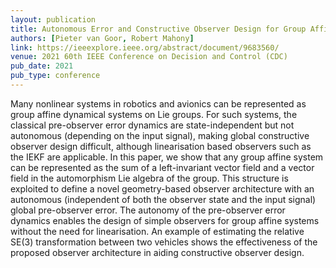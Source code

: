 ```yaml
---
layout: publication
title: Autonomous Error and Constructive Observer Design for Group Affine Systems
authors: [Pieter van Goor, Robert Mahony]
link: https://ieeexplore.ieee.org/abstract/document/9683560/
venue: 2021 60th IEEE Conference on Decision and Control (CDC)
pub_date: 2021
pub_type: conference
---
```


Many nonlinear systems in robotics and avionics can be represented as group affine dynamical systems on Lie groups. For such systems, the classical pre-observer error dynamics are state-independent but not autonomous (depending on the input signal), making global constructive observer design difficult, although linearisation based observers such as the IEKF are applicable. In this paper, we show that any group affine system can be represented as the sum of a left-invariant vector field and a vector field in the automorphism Lie algebra of the group. This structure is exploited to define a novel geometry-based observer architecture with an autonomous (independent of both the observer state and the input signal) global pre-observer error. The autonomy of the pre-observer error dynamics enables the design of simple observers for group affine systems without the need for linearisation. An example of estimating the relative SE(3) transformation between two vehicles shows the effectiveness of the proposed observer architecture in aiding constructive observer design.
